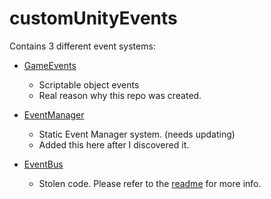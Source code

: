 # customUnityEvents

Contains 3 different event systems:
- [GameEvents](GameEvents/README.md)
    - Scriptable object events
    - Real reason why this repo was created. 
- [EventManager](EventManager/README.md)
    - Static Event Manager system. (needs updating) 
    - Added this here after I discovered it. 

- [EventBus](EventBus/README.md)
    - Stolen code. Please refer to the [readme](EventBus/README.md) for more info. 

